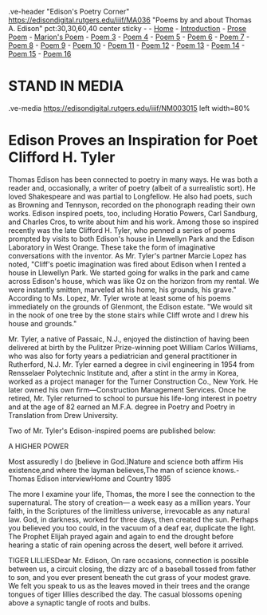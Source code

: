 .ve-header "Edison's Poetry Corner" https://edisondigital.rutgers.edu/iiif/MA036 "Poems by and about Thomas A. Edison" pct:30,30,60,40 center sticky - 
    - [Home](/)
    - [Introduction](/introduction)
    - [Prose Poem](/1)
    - [Marion's Poem](/2)
    - [Poem 3](/3)
    - [Poem 4](/4)
    - [Poem 5](/5)
    - [Poem 6](/6)
    - [Poem 7](/7)
    - [Poem 8](/8)
    - [Poem 9](/9)
    - [Poem 10](/10)
    - [Poem 11](/11)
    - [Poem 12](/12)
    - [Poem 13](/13)
    - [Poem 14](/14)
    - [Poem 15](/15)
    - [Poem 16](/16)

#  STAND IN MEDIA

.ve-media https://edisondigital.rutgers.edu/iiif/NM003015 left width=80%

# Edison Proves an Inspiration for Poet Clifford H. Tyler

Thomas Edison has been connected to poetry in many ways. He was both a reader and, occasionally, a writer of poetry (albeit of a surrealistic sort). He loved Shakespeare and was partial to Longfellow. He also had poets, such as Browning and Tennyson, recorded on the phonograph reading their own works. Edison inspired poets, too, including Horatio Powers, Carl Sandburg, and Charles Cros, to write about him and his work. Among those so inspired recently was the late Clifford H. Tyler, who penned a series of poems prompted by visits to both Edison's house in Llewellyn Park and the Edison Laboratory in West Orange. These take the form of imaginative conversations with the inventor. As Mr. Tyler's partner Marcie Lopez has noted, "Cliff's poetic imagination was fired about Edison when I rented a house in Llewellyn Park. We started going for walks in the park and came across Edison's house, which was like Oz on the horizon from my rental. We were instantly smitten, marveled at his home, his grounds, his grave." According to Ms. Lopez, Mr. Tyler wrote at least some of his poems immediately on the grounds of Glenmont, the Edison estate. "We would sit in the nook of one tree by the stone stairs while Cliff wrote and I drew his house and grounds."

Mr. Tyler, a native of Passaic, N.J., enjoyed the distinction of having been delivered at birth by the Pulitzer Prize-winning poet William Carlos Williams, who was also for forty years a pediatrician and general practitioner in Rutherford, N.J. Mr. Tyler earned a degree in civil engineering in 1954 from Rensselaer Polytechnic Institute and, after a stint in the army in Korea, worked as a project manager for the Turner Construction Co., New York. He later owned his own firm—Construction Management Services. Once he retired, Mr. Tyler returned to school to pursue his life-long interest in poetry and at the age of 82 earned an M.F.A. degree in Poetry and Poetry in Translation from Drew University.

Two of Mr. Tyler's Edison-inspired poems are published below:

A HIGHER POWER

Most assuredly I do [believe in God.]Nature and science both affirm His existence,and where the layman believes,The man of science knows.-Thomas Edison interviewHome and Country 1895


The more I examine your life, Thomas,
the more I see the connection
to the supernatural. The story of creation—
a week easy as a million years. Your faith,
in the Scriptures of the limitless universe,
irrevocable as any natural law. God,
in darkness, worked for three days, then
created the sun. Perhaps you believed
you too could, in the vacuum of a deaf ear,
duplicate the light. The Prophet Elijah
prayed again and again to end the drought
before hearing a static of rain opening
across the desert, well before it arrived.


TIGER LILLIESDear Mr. Edison,
On rare occasions, connection
is possible between us, a circuit
closing, the dizzy arc of a baseball
tossed from father to son,
and you ever present beneath the cut grass
of your modest grave. We felt you
speak to us as the leaves moved in their trees and the orange tongues
of tiger lillies described the day.
The casual blossoms opening above
a synaptic tangle of roots and bulbs.